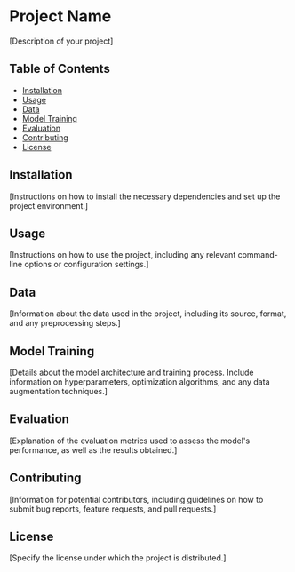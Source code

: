 # Project Name

[Description of your project]

## Table of Contents

- [Installation](#installation)
- [Usage](#usage)
- [Data](#data)
- [Model Training](#model-training)
- [Evaluation](#evaluation)
- [Contributing](#contributing)
- [License](#license)

## Installation

[Instructions on how to install the necessary dependencies and set up the project environment.]

## Usage

[Instructions on how to use the project, including any relevant command-line options or configuration settings.]

## Data

[Information about the data used in the project, including its source, format, and any preprocessing steps.]

## Model Training

[Details about the model architecture and training process. Include information on hyperparameters, optimization algorithms, and any data augmentation techniques.]

## Evaluation

[Explanation of the evaluation metrics used to assess the model's performance, as well as the results obtained.]

## Contributing

[Information for potential contributors, including guidelines on how to submit bug reports, feature requests, and pull requests.]

## License

[Specify the license under which the project is distributed.]

